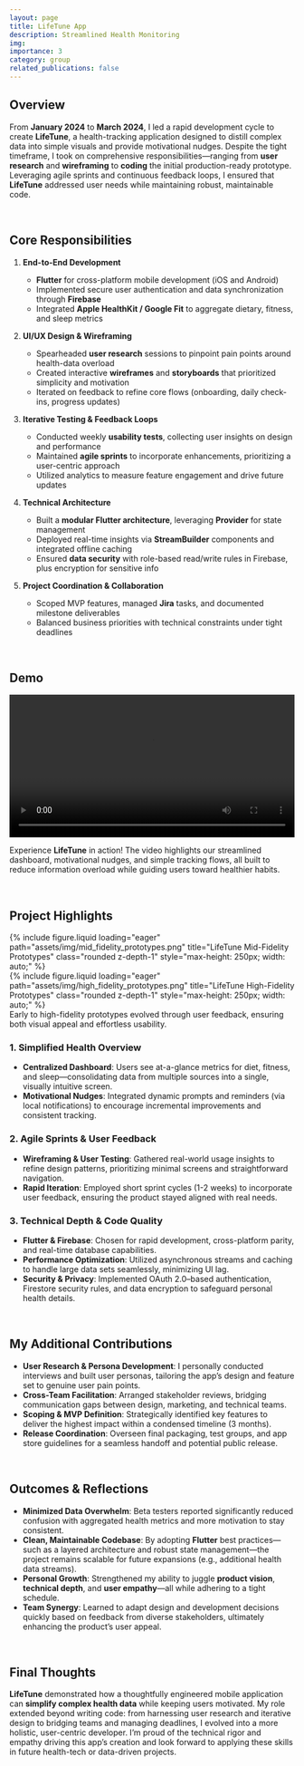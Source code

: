 ```yaml
---
layout: page
title: LifeTune App
description: Streamlined Health Monitoring
img:
importance: 3
category: group
related_publications: false
---
```


## Overview

From **January 2024** to **March 2024**, I led a rapid development cycle to create **LifeTune**, a health-tracking application designed to distill complex data into simple visuals and provide motivational nudges. Despite the tight timeframe, I took on comprehensive responsibilities—ranging from **user research** and **wireframing** to **coding** the initial production-ready prototype. Leveraging agile sprints and continuous feedback loops, I ensured that **LifeTune** addressed user needs while maintaining robust, maintainable code.

<br>

## Core Responsibilities

1. **End-to-End Development**

   - **Flutter** for cross-platform mobile development (iOS and Android)
   - Implemented secure user authentication and data synchronization through **Firebase**
   - Integrated **Apple HealthKit / Google Fit** to aggregate dietary, fitness, and sleep metrics

2. **UI/UX Design & Wireframing**

   - Spearheaded **user research** sessions to pinpoint pain points around health-data overload
   - Created interactive **wireframes** and **storyboards** that prioritized simplicity and motivation
   - Iterated on feedback to refine core flows (onboarding, daily check-ins, progress updates)

3. **Iterative Testing & Feedback Loops**

   - Conducted weekly **usability tests**, collecting user insights on design and performance
   - Maintained **agile sprints** to incorporate enhancements, prioritizing a user-centric approach
   - Utilized analytics to measure feature engagement and drive future updates

4. **Technical Architecture**

   - Built a **modular Flutter architecture**, leveraging **Provider** for state management
   - Deployed real-time insights via **StreamBuilder** components and integrated offline caching
   - Ensured **data security** with role-based read/write rules in Firebase, plus encryption for sensitive info

5. **Project Coordination & Collaboration**
   - Scoped MVP features, managed **Jira** tasks, and documented milestone deliverables
   - Balanced business priorities with technical constraints under tight deadlines

<br>

## Demo

<div style="text-align: center;">
  <video controls="" width="100%" style="max-height: 600px;"> 
    <source src="https://cdn.jsdelivr.net/gh/ZL-Asica/web-cdn@master/video/lifetune-demo.mp4" type="video/mp4">
  </video>
</div>

Experience **LifeTune** in action! The video highlights our streamlined dashboard, motivational nudges, and simple tracking flows, all built to reduce information overload while guiding users toward healthier habits.

<br>

## Project Highlights

<div class="row">
  <div class="col-sm mt-3 mt-md-0 text-center">
    {% include figure.liquid
       loading="eager"
       path="assets/img/mid_fidelity_prototypes.png"
       title="LifeTune Mid-Fidelity Prototypes"
       class="rounded z-depth-1"
       style="max-height: 250px; width: auto;"
    %}
  </div>
  <div class="col-sm mt-3 mt-md-0 text-center">
    {% include figure.liquid
       loading="eager"
       path="assets/img/high_fidelity_prototypes.png"
       title="LifeTune High-Fidelity Prototypes"
       class="rounded z-depth-1"
       style="max-height: 250px; width: auto;"
    %}
  </div>
</div>

<div class="caption">
  Early to high-fidelity prototypes evolved through user feedback, ensuring both visual appeal and effortless usability.
</div>

### 1. Simplified Health Overview

- **Centralized Dashboard**: Users see at-a-glance metrics for diet, fitness, and sleep—consolidating data from multiple sources into a single, visually intuitive screen.
- **Motivational Nudges**: Integrated dynamic prompts and reminders (via local notifications) to encourage incremental improvements and consistent tracking.

### 2. Agile Sprints & User Feedback

- **Wireframing & User Testing**: Gathered real-world usage insights to refine design patterns, prioritizing minimal screens and straightforward navigation.
- **Rapid Iteration**: Employed short sprint cycles (1-2 weeks) to incorporate user feedback, ensuring the product stayed aligned with real needs.

### 3. Technical Depth & Code Quality

- **Flutter & Firebase**: Chosen for rapid development, cross-platform parity, and real-time database capabilities.
- **Performance Optimization**: Utilized asynchronous streams and caching to handle large data sets seamlessly, minimizing UI lag.
- **Security & Privacy**: Implemented OAuth 2.0–based authentication, Firestore security rules, and data encryption to safeguard personal health details.

<br>

## My Additional Contributions

- **User Research & Persona Development**: I personally conducted interviews and built user personas, tailoring the app’s design and feature set to genuine user pain points.
- **Cross-Team Facilitation**: Arranged stakeholder reviews, bridging communication gaps between design, marketing, and technical teams.
- **Scoping & MVP Definition**: Strategically identified key features to deliver the highest impact within a condensed timeline (3 months).
- **Release Coordination**: Overseen final packaging, test groups, and app store guidelines for a seamless handoff and potential public release.

<br>

## Outcomes & Reflections

- **Minimized Data Overwhelm**: Beta testers reported significantly reduced confusion with aggregated health metrics and more motivation to stay consistent.
- **Clean, Maintainable Codebase**: By adopting **Flutter** best practices—such as a layered architecture and robust state management—the project remains scalable for future expansions (e.g., additional health data streams).
- **Personal Growth**: Strengthened my ability to juggle **product vision**, **technical depth**, and **user empathy**—all while adhering to a tight schedule.
- **Team Synergy**: Learned to adapt design and development decisions quickly based on feedback from diverse stakeholders, ultimately enhancing the product’s user appeal.

<br>

## Final Thoughts

**LifeTune** demonstrated how a thoughtfully engineered mobile application can **simplify complex health data** while keeping users motivated. My role extended beyond writing code: from harnessing user research and iterative design to bridging teams and managing deadlines, I evolved into a more holistic, user-centric developer. I’m proud of the technical rigor and empathy driving this app’s creation and look forward to applying these skills in future health-tech or data-driven projects.
